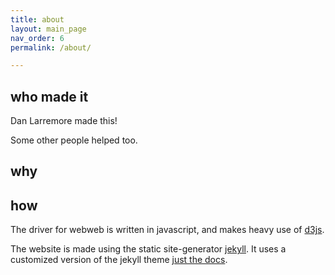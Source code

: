 ```yaml
---
title: about
layout: main_page
nav_order: 6
permalink: /about/

---
```


## who made it

Dan Larremore made this!

Some other people helped too.

## why

## how

The driver for webweb is written in javascript, and makes heavy use of [d3js](d3js.org).

The website is made using the static site-generator [jekyll](https://jekyllrb.com/). It uses a customized version of the jekyll theme [just the docs](https://pmarsceill.github.io/just-the-docs/).
